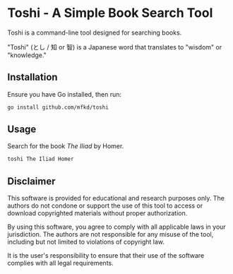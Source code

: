 # Toshi - A Simple Book Search Tool

Toshi is a command-line tool designed for searching books.

"Toshi" (とし / 知 or 智) is a Japanese word that translates to "wisdom" or
"knowledge."

## Installation

Ensure you have Go installed, then run:

```sh
go install github.com/mfkd/toshi
```

## Usage

Search for the book *The Iliad* by Homer.

```sh
toshi The Iliad Homer
```

## Disclaimer

This software is provided for educational and research purposes only. The
authors do not condone or support the use of this tool to access or download
copyrighted materials without proper authorization.

By using this software, you agree to comply with all applicable laws in your
jurisdiction. The authors are not responsible for any misuse of the tool,
including but not limited to violations of copyright law.

It is the user's responsibility to ensure that their use of the software
complies with all legal requirements.
